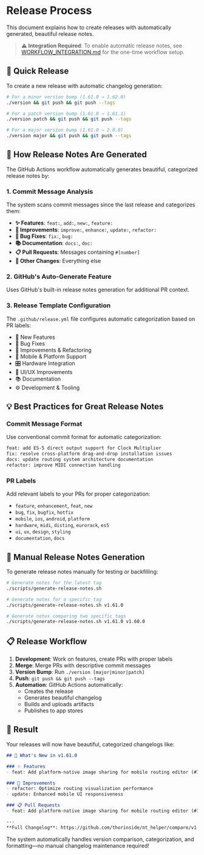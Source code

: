# Release Process

This document explains how to create releases with automatically generated, beautiful release notes.

> **⚠️ Integration Required**: To enable automatic release notes, see [WORKFLOW_INTEGRATION.md](./WORKFLOW_INTEGRATION.md) for the one-time workflow setup.

## 🚀 Quick Release

To create a new release with automatic changelog generation:

```bash
# For a minor version bump (1.61.0 → 1.62.0)
./version && git push && git push --tags

# For a patch version bump (1.61.0 → 1.61.1)  
./version patch && git push && git push --tags

# For a major version bump (1.61.0 → 2.0.0)
./version major && git push && git push --tags
```

## 📝 How Release Notes Are Generated

The GitHub Actions workflow automatically generates beautiful, categorized release notes by:

### 1. **Commit Message Analysis**
The system scans commit messages since the last release and categorizes them:

- **✨ Features**: `feat:`, `add:`, `new:`, `feature:`
- **🔧 Improvements**: `improve:`, `enhance:`, `update:`, `refactor:`
- **🐛 Bug Fixes**: `fix:`, `bug:`
- **📚 Documentation**: `docs:`, `doc:`
- **📋 Pull Requests**: Messages containing `#[number]`
- **🔄 Other Changes**: Everything else

### 2. **GitHub's Auto-Generate Feature**
Uses GitHub's built-in release notes generation for additional PR context.

### 3. **Release Template Configuration**
The `.github/release.yml` file configures automatic categorization based on PR labels:

- 🚀 New Features
- 🐛 Bug Fixes  
- 🔧 Improvements & Refactoring
- 📱 Mobile & Platform Support
- 🎛️ Hardware Integration
- 🎨 UI/UX Improvements
- 📚 Documentation
- ⚙️ Development & Tooling

## 💡 Best Practices for Great Release Notes

### Commit Message Format
Use conventional commit format for automatic categorization:

```bash
feat: add ES-5 direct output support for Clock Multiplier
fix: resolve cross-platform drag-and-drop installation issues  
docs: update routing system architecture documentation
refactor: improve MIDI connection handling
```

### PR Labels
Add relevant labels to your PRs for proper categorization:
- `feature`, `enhancement`, `feat`, `new`
- `bug`, `fix`, `bugfix`, `hotfix`  
- `mobile`, `ios`, `android`, `platform`
- `hardware`, `midi`, `disting`, `eurorack`, `es5`
- `ui`, `ux`, `design`, `styling`
- `documentation`, `docs`

## 🔧 Manual Release Notes Generation

To generate release notes manually for testing or backfilling:

```bash
# Generate notes for the latest tag
./scripts/generate-release-notes.sh

# Generate notes for a specific tag
./scripts/generate-release-notes.sh v1.61.0

# Generate notes comparing two specific tags
./scripts/generate-release-notes.sh v1.61.0 v1.60.0
```

## 📋 Release Workflow

1. **Development**: Work on features, create PRs with proper labels
2. **Merge**: Merge PRs with descriptive commit messages
3. **Version Bump**: Run `./version [major|minor|patch]`
4. **Push**: `git push && git push --tags`
5. **Automation**: GitHub Actions automatically:
   - Creates the release
   - Generates beautiful changelog
   - Builds and uploads artifacts
   - Publishes to app stores

## 🎯 Result

Your releases will now have beautiful, categorized changelogs like:

```markdown
## 🚀 What's New in v1.61.0

### ✨ Features
- feat: Add platform-native image sharing for mobile routing editor (#79)

### 🔧 Improvements  
- refactor: Optimize routing visualization performance
- update: Enhanced mobile UI responsiveness

### 📋 Pull Requests
- feat: Add platform-native image sharing for mobile routing editor (#79)

---
**Full Changelog**: https://github.com/thorinside/nt_helper/compare/v1.60.0...v1.61.0
```

The system automatically handles version comparison, categorization, and formatting—no manual changelog maintenance required!